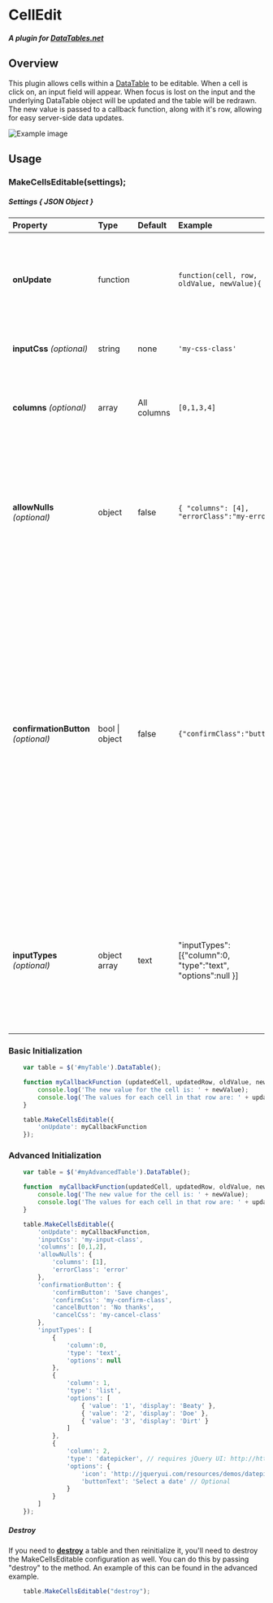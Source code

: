 ﻿# CellEdit
##### A plugin for [DataTables.net](https://datatables.net) 
## Overview
This plugin allows cells within a [DataTable](https://datatables.net/) to be editable. When a cell is click on, an input field will appear. When focus is lost on the input and the underlying DataTable object will be updated and the table will be redrawn. The new value is passed to a callback function, along with it's row, allowing for easy server-side data updates. 

![Example image](example.png "Example")

## Usage
### MakeCellsEditable(settings);
##### Settings { JSON Object  }
Property | Type | Default | Example | Details  
:------ | :------ | :------ | :-----| :------
**onUpdate** | function |  | ```function(cell, row, oldValue, newValue){ } ``` | The call back function to be executed. The updated **[cell](https://datatables.net/reference/api/cell())**, **[row](https://datatables.net/reference/api/row())**, and previous value in that cell are passed as arguments. 
**inputCss** _(optional)_| string | none |```'my-css-class'```| A CSS class that will be applied to the input field
**columns** _(optional)_| array | All columns |```[0,1,3,4]```| An array of column indexes defining the columns that you want to be editable.
**allowNulls** _(optional)_| object | false | ```{ "columns": [4], "errorClass":"my-error"}``` | Determines which columns should allow null values to be entered and what CSS to apply if user input fails validation. If **errorClass** is null a default error class will be applied.
**confirmationButton** _(optional)_| bool &#124; object | false | ```{"confirmClass":"button"}``` | Will cause two links to appear after the input; _"Confirm"_ and _"Cancel"_. User input will not be accepted until _"Confirm"_ is clicked by the user. You can optionally pass in an object with **confirmButton**, **confirmCss**, **cancelButton** and **cancelCss** properties instead of boolean. These properties specify the button names and CSS classes that should be applied to the _Confirm_ and _Cancel_ anchor tags.
**inputTypes** _(optional)_ | object array | text |  "inputTypes": [{"column":0, "type":"text", "options":null }] | Allows you to change the type of input that appears (IE dropdown or text). As different types of inputs are added I will update the advanced initialization example below with examples.

### Basic Initialization
```javascript
    var table = $('#myTable').DataTable();

    function myCallbackFunction (updatedCell, updatedRow, oldValue, newValue) {
        console.log('The new value for the cell is: ' + newValue);
        console.log('The values for each cell in that row are: ' + updatedRow.data());
    }

    table.MakeCellsEditable({
        'onUpdate': myCallbackFunction
    });
```
### Advanced Initialization
```javascript
    var table = $('#myAdvancedTable').DataTable();

    function  myCallbackFunction(updatedCell, updatedRow, oldValue, newValue) {
        console.log('The new value for the cell is: ' + newValue);
        console.log('The values for each cell in that row are: ' + updatedRow.data());
    }

    table.MakeCellsEditable({
        'onUpdate': myCallbackFunction,
        'inputCss': 'my-input-class',
        'columns': [0,1,2],
        'allowNulls': {
            'columns': [1],
            'errorClass': 'error'
        },
        'confirmationButton': {
            'confirmButton': 'Save changes',
            'confirmCss': 'my-confirm-class',
            'cancelButton': 'No thanks',
            'cancelCss': 'my-cancel-class'
        },
		'inputTypes': [
            {
				'column':0, 
				'type': 'text', 
				'options': null 
			}, 
            {
                'column': 1, 
                'type': 'list',
                'options': [
                    { 'value': '1', 'display': 'Beaty' },
                    { 'value': '2', 'display': 'Doe' },
                    { 'value': '3', 'display': 'Dirt' }
                ]
            },
			{
                'column': 2,
                'type': 'datepicker', // requires jQuery UI: http://http://jqueryui.com/download/
                'options': {
                    'icon': 'http://jqueryui.com/resources/demos/datepicker/images/calendar.gif', // Optional
                    'buttonText': 'Select a date' // Optional
                }
            }
        ]
    });
```
##### Destroy
If you need to **[destroy](https://datatables.net/reference/api/destroy())** a table and then reinitialize it, you'll need to destroy the MakeCellsEditable configuration as well. You can do this by passing "destroy" to the method. An example of this can be found in the advanced example.
```javascript
	table.MakeCellsEditable("destroy");
```
